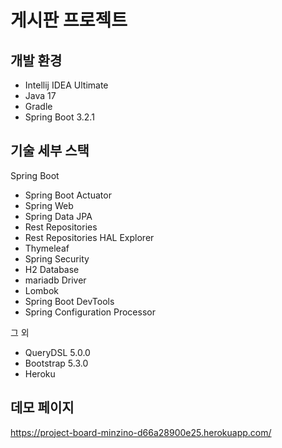 # 게시판 프로젝트
## 개발 환경

* Intellij IDEA Ultimate 
* Java 17
* Gradle 
* Spring Boot 3.2.1

## 기술 세부 스택

Spring Boot

* Spring Boot Actuator
* Spring Web
* Spring Data JPA
* Rest Repositories
* Rest Repositories HAL Explorer
* Thymeleaf
* Spring Security
* H2 Database
* mariadb Driver
* Lombok
* Spring Boot DevTools
* Spring Configuration Processor

그 외

* QueryDSL 5.0.0
* Bootstrap 5.3.0
* Heroku

## 데모 페이지

https://project-board-minzino-d66a28900e25.herokuapp.com/
